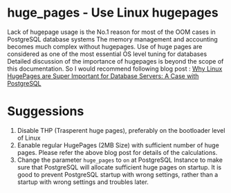 # huge_pages - Use Linux hugepages
Lack of hugepage usage is the No.1 reason for most of the OOM cases in PostgreSQL database systems
The memory management and accounting becomes much complex without hugepages.
Use of huge pages are considered as one of the most essential OS level tuning for databases
Detailed discussion of the importance of hugepages is beyond the scope of this documentation.  So I would recommend following blog post :
[Why Linux HugePages are Super Important for Database Servers: A Case with PostgreSQL](https://www.percona.com/blog/why-linux-hugepages-are-super-important-for-database-servers-a-case-with-postgresql/)

# Suggessions
1. Disable THP (Trasperent huge pages), preferably on the bootloader level of Linux
2. Eanable regular HugePages (2MB Size) with sufficient number of huge pages. Please refer the above blog post for details of the calculations.
3. Change the parameter `huge_pages` to `on` at PostgreSQL Instance to make sure that PostgreSQL will allocate sufficient huge pages on startup. It is good to prevent PostgreSQL startup with wrong settings, rather than a startup with wrong settings and troubles later.